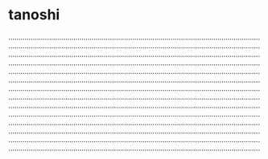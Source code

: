 # tanoshi
........................................................................................................................................................................................................................................................................................................................................................................................................................................................................................................................................................................................................................................................................................................................................................................................................................................................................................................................................................................................................................................................................................................................................................................................................................................................................................................................................................................................................................................................................................................................................................................................................................................................................................................................................................................................................